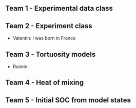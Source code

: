 ## Team 1 - Experimental data class

## Team 2 - Experiment class

- Valentin: I was born in France

## Team 3 - Tortuosity models

- Ruimin: 

## Team 4 - Heat of mixing

## Team 5 - Initial SOC from model states
